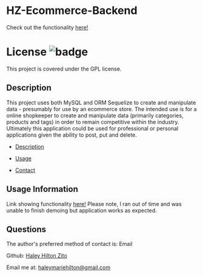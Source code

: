 # HZ-Ecommerce-Backend


Check out the functionality [here!](https://drive.google.com/file/d/19WpmHKSZXG9DtAvNgNSPqc6fEUhWl8OW/view)

# License ![badge](https://badgen.net/badge/License/GPL/blue)
  This project is covered under the GPL license. 
  
  <a name="Description"></a>
  ## Description
This project uses both MySQL and ORM Sequelize to create and manipulate data - presumably for use by an ecommerce store. The intended use is for a online shopkeeper to create and manipulate data (primarily categories, products and tags) in order to remain competitive within the industry. Ultimately this application could be used for professional or personal applications given the ability to post, put and delete.

 * [Description](#Description)

 * [Usage](#usage)   

 * [Contact](#questions)
      
      
  <a name="Usage"></a>   
  ## Usage Information
  Link showing functionality [here!](https://drive.google.com/file/d/19WpmHKSZXG9DtAvNgNSPqc6fEUhWl8OW/view)
  Please note, I ran out of time and was unable to finish demoing but application works as expected.

  <a name="Questions"></a>
  ## Questions
  The author's preferred method of contact is: Email

  Github: [Haley Hilton Zito](https://github.com/haleyhilton)

  Email me at: haleymariehilton@gmail.com